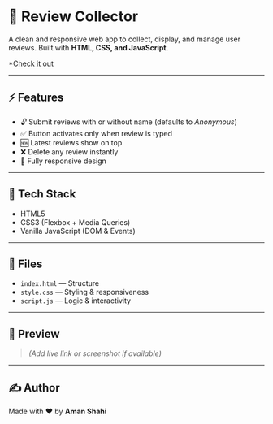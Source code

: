 # 💬 Review Collector

A clean and responsive web app to collect, display, and manage user reviews. Built with **HTML, CSS, and JavaScript**.

*[Check it out]()

---

## ⚡ Features

- 🔓 Submit reviews with or without name (defaults to *Anonymous*)
- ✅ Button activates only when review is typed
- 🆕 Latest reviews show on top
- ❌ Delete any review instantly
- 📱 Fully responsive design

---

## 🧠 Tech Stack

- HTML5  
- CSS3 (Flexbox + Media Queries)  
- Vanilla JavaScript (DOM & Events)

---

## 📂 Files

- `index.html` — Structure  
- `style.css` — Styling & responsiveness  
- `script.js` — Logic & interactivity  

---

## 📸 Preview

> *(Add live link or screenshot if available)*

---

## ✍️ Author

Made with ❤️ by **Aman Shahi**  
